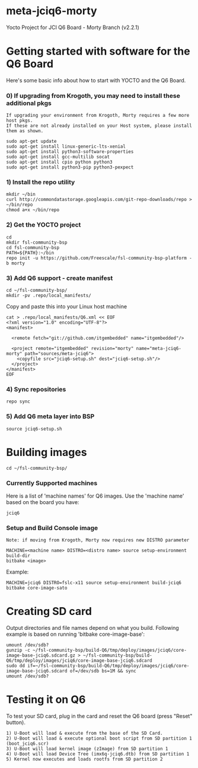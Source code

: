 # meta-jciq6-morty
Yocto Project for JCI Q6 Board - Morty Branch (v2.2.1)
 
# Getting started with software for the Q6 Board
 
Here's some basic info about how to start with YOCTO and the Q6 Board. 
 
 
### 0) If upgrading from Krogoth, you may need to install these additional pkgs
    If upgrading your environment from Krogoth, Morty requires a few more host pkgs.
    If these are not already installed on your Host system, please install them as shown.

    sudo apt-get update
    sudo apt-get install linux-generic-lts-xenial
    sudo apt-get install python3-software-properties
    sudo apt-get install gcc-multilib socat
    sudo apt-get install cpio python python3 
    sudo apt-get install python3-pip python3-pexpect 

### 1) Install the repo utility
    mkdir ~/bin
    curl http://commondatastorage.googleapis.com/git-repo-downloads/repo > ~/bin/repo
    chmod a+x ~/bin/repo
 
### 2) Get the YOCTO project
    cd
    mkdir fsl-community-bsp
    cd fsl-community-bsp
    PATH=${PATH}:~/bin
    repo init -u https://github.com/Freescale/fsl-community-bsp-platform -b morty
 
### 3) Add Q6 support - create manifest 
    cd ~/fsl-community-bsp/
    mkdir -pv .repo/local_manifests/
 
Copy and paste this into your Linux host machine 
 
    cat > .repo/local_manifests/Q6.xml << EOF
    <?xml version="1.0" encoding="UTF-8"?>
    <manifest>
     
      <remote fetch="git://github.com/itgembedded" name="itgembedded"/>
     
      <project remote="itgembedded" revision="morty" name="meta-jciq6-morty" path="sources/meta-jciq6">
        <copyfile src="jciq6-setup.sh" dest="jciq6-setup.sh"/>
      </project>
    </manifest>
    EOF
 
### 4) Sync repositories
    repo sync
 
### 5) Add Q6 meta layer into BSP
    source jciq6-setup.sh
 
# Building images
    cd ~/fsl-community-bsp/
 
### Currently Supported machines <machine name>
Here is a list of 'machine names' for Q6 images. Use the 'machine name' based on the board you have:
 
    jciq6
     
### Setup and Build Console image
    Note: if moving from Krogoth, Morty now requires new DISTRO parameter

    MACHINE=<machine name> DISTRO=<distro name> source setup-environment build-dir
    bitbake <image>
 
Example:
 
 
    MACHINE=jciq6 DISTRO=fslc-x11 source setup-environment build-jciq6
    bitbake core-image-sato
 

# Creating SD card
Output directories and file names depend on what you build. Following example is based on running 'bitbake core-image-base':
 
 
    umount /dev/sdb?
    gunzip -c ~/fsl-community-bsp/build-Q6/tmp/deploy/images/jciq6/core-image-base-jciq6.sdcard.gz > ~/fsl-community-bsp/build-Q6/tmp/deploy/images/jciq6/core-image-base-jciq6.sdcard
    sudo dd if=~/fsl-community-bsp/build-Q6/tmp/deploy/images/jciq6/core-image-base-jciq6.sdcard of=/dev/sdb bs=1M && sync
    umount /dev/sdb?
     
# Testing it on Q6 

To test your SD card, plug in the card and reset the Q6 board (press "Reset" button).  

	1) U-Boot will load & execute from the base of the SD Card.
	2) U-Boot will load & execute optional boot script from SD partition 1 (boot_jciq6.scr)
	3) U-Boot will load kernel image (zImage) from SD partition 1
	4) U-Boot will load Device Tree (imx6q-jciq6.dtb) from SD partition 1
	5) Kernel now executes and loads rootfs from SD partition 2

